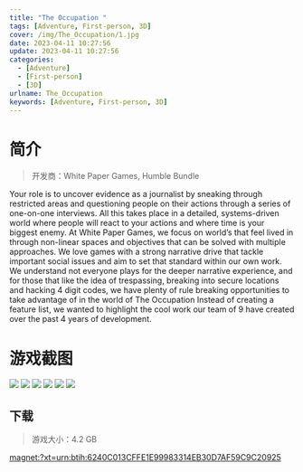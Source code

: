 ```yaml
---
title: "The Occupation "
tags: [Adventure, First-person, 3D]
cover: /img/The_Occupation/1.jpg
date: 2023-04-11 10:27:56
update: 2023-04-11 10:27:56
categories: 
  - [Adventure]
  - [First-person]
  - [3D]
urlname: The_Occupation
keywords: [Adventure, First-person, 3D]
---
```

# 简介

> 开发商：White Paper Games, Humble Bundle

Your role is to uncover evidence as a journalist by sneaking through restricted areas and questioning people on their actions through a series of one-on-one interviews. All this takes place in a detailed, systems-driven world where people will react to your actions and where time is your biggest enemy.
At White Paper Games, we focus on world’s that feel lived in through non-linear spaces and objectives that can be solved with multiple approaches. We love games with a strong narrative drive that tackle important social issues and aim to set that standard within our own work. 
We understand not everyone plays for the deeper narrative experience, and for those that like the idea of trespassing, breaking into secure locations and hacking 4 digit codes, we have plenty of rule breaking opportunities to take advantage of in the world of The Occupation
Instead of creating a feature list, we wanted to highlight the cool work our team of 9 have created over the past 4 years of development.

# 游戏截图

![](/img/The_Occupation/2.jpg)
![](/img/The_Occupation/3.jpg)
![](/img/The_Occupation/4.jpg)
![](/img/The_Occupation/5.jpg)
![](/img/The_Occupation/6.jpg)
![](/img/The_Occupation/7.jpg)


## 下载

> 游戏大小：4.2 GB

[magnet:?xt=urn:btih:6240C013CFFE1E99983314EB30D7AF59C9C20925](magnet:?xt=urn:btih:6240C013CFFE1E99983314EB30D7AF59C9C20925)